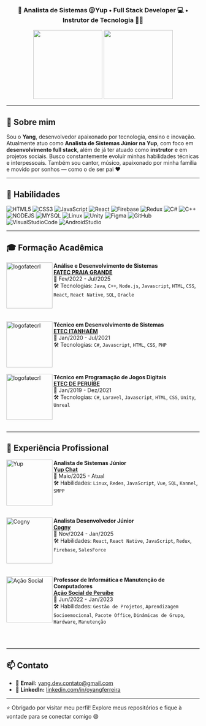 <h3 align="center">
  🚀 Analista de Sistemas @Yup • Full Stack Developer 💻 • Instrutor de Tecnologia 🧑‍🏫
</h3>

<p align="center">
  <img
    style="background-color: transparent; height: 180px;"
    src="https://github-readme-stats.vercel.app/api?username=oyangferreira&show_icons=true&border_color=00000000&text_color=ffffff&theme=transparent&icon_color=800080&title_color=89ffbe"/>
  <img
    style="background-color: transparent; height: 180px;"
    src="https://github-readme-stats.vercel.app/api/top-langs/?username=oyangferreira&hide_border=true&border_color=00000000&text_color=ffffff&include_all_commits=true&count_private=true&layout=compact&bg_color=00000000&icon_color=800080&title_color=89ffbe"/>
</p>

---

## 👋 Sobre mim

Sou o **Yang**, desenvolvedor apaixonado por tecnologia, ensino e inovação. Atualmente atuo como **Analista de Sistemas Júnior na Yup**, com foco em **desenvolvimento full stack**, além de já ter atuado como **instrutor** e em projetos sociais. Busco constantemente evoluir minhas habilidades técnicas e interpessoais. Também sou cantor, músico, apaixonado por minha família e movido por sonhos — como o de ser pai ❤️

---

## 🎯 Habilidades

<div style="display: inline_block">
  
![HTML5](https://skillicons.dev/icons?i=html)
![CSS3](https://skillicons.dev/icons?i=css)
![JavaScript](https://skillicons.dev/icons?i=js)
![React](https://skillicons.dev/icons?i=react)
![Firebase](https://skillicons.dev/icons?i=firebase)
![Redux](https://skillicons.dev/icons?i=redux)
![C#](https://skillicons.dev/icons?i=cs)
![C++](https://skillicons.dev/icons?i=cpp)
![NODEJS](https://skillicons.dev/icons?i=nodejs)
![MYSQL](https://skillicons.dev/icons?i=mysql)
![Linux](https://skillicons.dev/icons?i=linux)
![Unity](https://skillicons.dev/icons?i=unity)
![Figma](https://skillicons.dev/icons?i=figma)
![GitHub](https://skillicons.dev/icons?i=github)
![VisualStudioCode](https://skillicons.dev/icons?i=vscode)
![AndroidStudio](https://skillicons.dev/icons?i=androidstudio)

</div>

---

## 🎓 Formação Acadêmica

[<img align="left" height="120px" width="120px" alt="logofatecrl" src="https://media.licdn.com/dms/image/C560BAQFWCsVTBaD6nw/company-logo_200_200/0/1519868830556?e=2147483647&v=beta&t=rWw8EWpRS9l0clR0-Hbf8krBgHhNP9Ikr8wR5_NX8pM"/>](https://fatecrl.edu.br/)

**Análise e Desenvolvimento de Sistemas**  
[**FATEC PRAIA GRANDE**](https://fatecrl.edu.br/)  
📅 Fev/2022 - Jul/2025  
🛠 Tecnologias: `Java`, `C++`, `Node.js`, `Javascript`, `HTML`, `CSS`, `React`, `React Native`, `SQL`, `Oracle`

<br><br>

[<img align="left" height="120px" width="120px" alt="logofatecrl" src="https://th.bing.com/th/id/OIP.baBNF1j9swIU5QP_50lKEwHaEw?rs=1&pid=ImgDetMain"/>](https://etecitanhaem.com.br/)

**Técnico em Desenvolvimento de Sistemas**  
[**ETEC ITANHAÉM**](https://etecitanhaem.com.br/)  
📅 Jan/2020 - Jul/2021  
🛠 Tecnologias: `C#`, `Javascript`, `HTML`, `CSS`, `PHP`

<br><br>

[<img align="left" height="120px" width="120px" alt="logofatecrl" src="https://th.bing.com/th/id/OIP.baBNF1j9swIU5QP_50lKEwHaEw?rs=1&pid=ImgDetMain"/>](http://etecperuibe.com.br/)

**Técnico em Programação de Jogos Digitais**  
[**ETEC DE PERUÍBE**](http://etec.com.br/)  
📅 Jan/2019 - Dez/2021  
🛠 Tecnologias: `C#`, `Laravel`, `Javascript`, `HTML`, `CSS`, `Unity`, `Unreal`

<br><br>

---

## 💼 Experiência Profissional

[<img align="left" height="120px" width="120px" alt="Yup" src="https://framerusercontent.com/images/Bycyuz7TyxXNGlnIJEVX3Ju8Q.png"/>](https://yup.chat/)

**Analista de Sistemas Júnior**  
[**Yup Chat**](https://yup.chat/)  
📅 Maio/2025 - Atual  
🛠 Habilidades: `Linux`, `Redes`, `JavaScript`, `Vue`, `SQL`, `Kannel`, `SMPP`

<br><br>

[<img align="left" height="120px" width="120px" alt="Cogny" src="https://encrypted-tbn0.gstatic.com/images?q=tbn:ANd9GcROocYHhcuqnGacuW6iiHgtSb4ovhGBss1VmA&s"/>](https://www.cogny.co/)

**Analista Desenvolvedor Júnior**  
[**Cogny**](https://www.cogny.co/)  
📅 Nov/2024 - Jan/2025  
🛠 Habilidades: `React`, `React Native`, `JavaScript`, `Redux`, `Firebase`, `SalesForce`

<br><br>

[<img align="left" height="120px" width="120px" alt="Ação Social" src="https://acaosocialdeperuibe.org/wp-content/uploads/2021/10/cropped-logo-Acao-Social.jpg"/>](https://acaosocialdeperuibe.org/)

**Professor de Informática e Manutenção de Computadores**  
[**Ação Social de Peruíbe**](https://acaosocialdeperuibe.org/)  
📅 Jun/2022 - Jan/2023  
🛠 Habilidades: `Gestão de Projetos`, `Aprendizagem Socioemocional`, `Pacote Office`, `Dinâmicas de Grupo`, `Hardware`, `Manutenção`

<br><br>

---

## 📫 Contato

- 📧 **Email:** yang.dev.contato@gmail.com  
- 💼 **LinkedIn:** [linkedin.com/in/oyangferreira](https://linkedin.com/in/oyangferreira)

---

⭐ Obrigado por visitar meu perfil! Explore meus repositórios e fique à vontade para se conectar comigo 😄
